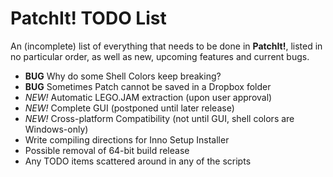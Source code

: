 PatchIt! TODO List
==================

An (incomplete) list of everything that needs to be done in **PatchIt!**, listed in no particular order, as well as new, upcoming features and current bugs.

* **BUG** Why do some Shell Colors keep breaking?
* **BUG** Sometimes Patch cannot be saved in a Dropbox folder
* *NEW!* Automatic LEGO.JAM extraction (upon user approval)
* *NEW!* Complete GUI (postponed until later release)
* *NEW!* Cross-platform Compatibility (not until GUI, shell colors are Windows-only)
* Write compiling directions for Inno Setup Installer
* Possible removal of 64-bit build release
* Any TODO items scattered around in any of the scripts
